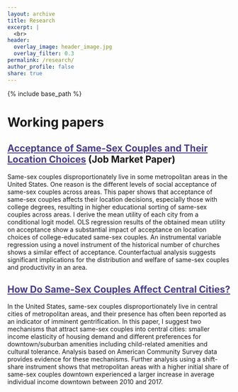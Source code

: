 ```yaml
---
layout: archive
title: Research
excerpt: |
  <br>
header:
  overlay_image: header_image.jpg
  overlay_filter: 0.3
permalink: /research/
author_profile: false
share: true
---
```

{% include base_path %}

<!--- below converts page to collection --->
<!---
{% for post in site.publications reversed %}
  {% include archive-single.html %}
{% endfor %}
--->

# Working papers
<!-- * <b>Alcantara, R.</b>, Edwards, WB., Millet, G., Grabowski, A. [Predicting continuous ground reaction forces from accelerometers during uphill and downhill running: A Recurrent neural network solution.](https://doi.org/10.7717/peerj.12752) PeerJ (2022). -->
<!--
<a href="https://www.dropbox.com/scl/fi/ikdrhqgmh7nizk42z7pls/Kim_JMP.pdf?rlkey=dkawzeyc2eoaqw8hu7jw5l0p9&dl=0" style="color: black; text-decoration: underline;text-decoration-style: dotted;">custom link</a>
## <a href="https://www.dropbox.com/scl/fi/ikdrhqgmh7nizk42z7pls/Kim_JMP.pdf?rlkey=dkawzeyc2eoaqw8hu7jw5l0p9&dl=0" style="color: black; text-decoration: underline;text-decoration-style: dotted;">Acceptance of Same-Sex Couples and Their Location Choices</a>
-->

<!--
## [<span style="color: royalblue; text-decoration-style: solid;text-decoration-color: #3effb1;">Acceptance of Same-Sex Couples and Their Location Choices</span>](https://www.dropbox.com/scl/fi/ikdrhqgmh7nizk42z7pls/Kim_JMP.pdf?rlkey=dkawzeyc2eoaqw8hu7jw5l0p9&dl=0) -->
## <a href="https://www.dropbox.com/scl/fi/ikdrhqgmh7nizk42z7pls/Kim_JMP.pdf?rlkey=dkawzeyc2eoaqw8hu7jw5l0p9&dl=0" style="color: darkslateblue; text-decoration: underline;text-decoration-style: solid;text-decoration-color: 007AFF;">Acceptance of Same-Sex Couples and Their Location Choices</a> (Job Market Paper)
Same-sex couples disproportionately live in some metropolitan areas in the United States. One reason is the different levels of social acceptance of same-sex couples across areas. This paper shows that acceptance of same-sex couples affects their location decisions, especially those with college degrees, resulting in higher educational sorting of same-sex couples across areas. I derive the mean utility of each city from a conditional logit model. OLS regression results of the obtained mean utility on acceptance show a substantial impact of acceptance on location choices of college-educated same-sex couples. An instrumental variable regression using a novel instrument of the historical number of churches shows a similar effect of acceptance. Counterfactual analysis suggests significant implications for the distribution and welfare of same-sex couples and productivity in an area.


## <a href="https://www.dropbox.com/scl/fi/bx8n83i3rbqlv54qsk27x/Kim_WithinCity.pdf?rlkey=uhp7zviz609ywlhclbc8arsol&dl=0" style="color: darkslateblue; text-decoration: underline;text-decoration-style: solid;text-decoration-color: 488AC7;">How Do Same-Sex Couples Affect Central Cities?</a>
In the United States, same-sex couples disproportionately live in central cities of metropolitan areas, and their presence has often been reported as an indicator of imminent gentrification. In this paper, I suggest two mechanisms that attract same-sex couples into central cities: smaller income elasticity of housing demand and different preferences for downtown/suburban amenities including child-related amenities and cultural tolerance. Analysis based on American Community Survey data provides evidence for these mechanisms. Further analysis using a shift-share instrument shows that metropolitan areas with a higher initial share of same-sex couples downtown experienced a larger increase in average individual income downtown between 2010 and 2017.

